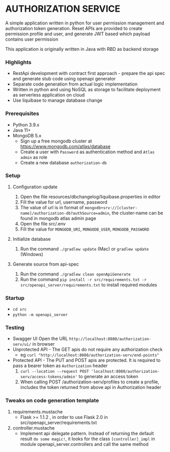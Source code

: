 # AUTHORIZATION SERVICE

A simple application written in python for user permission management and authorization token generation.  Reset APIs are provided to create permission profile and user, and generate JWT based which payload contains user permission

This application is originally written in Java with RBD as backend storage

### HIghlights
- RestApi development with contract first approach - prepare the api spec and generate stub code using openapi generator
- Separate code generation from actual logic implementation
- Written in python and using NoSQL as storage to facilitate deployment as serverless application on cloud 
- Use liquibase to manage database change

### Prerequisites
- Python 3.9.x
- Java 11+
- MongoDB 5.x
    - Sign up a free mongodb cluster at https://www.mongodb.com/atlas/database
    - Create a user with `Password` as authentication method and `Atlas admin` as role
    - Create a new database `authorization-db`

### Setup
1. Configuration update
    1. Open the file resources/dbchangelog/liquibase.properties in editor
    2. Fill the value for url, username, password
    3. The value of url is in format of `mongodb+srv://[cluster-name]/authorization-db?authSource=admin`, the cluster-name can be found in mongodb atlas admin page
    4. Open the file src/.env
    5. Fill the value for `MONGODB_URI`, `MONGODB_USER`, `MONGODB_PASSWORD`

2. Initialize database
    1. Run the command `./gradlew update` (Mac) or `gradlew update` (Windows)

3. Generate source from api-spec
    1. Run the command `./gradlew clean openApiGenerate`
    2. Run the command `pip install -r src/requirements.txt -r src/openapi_server/requirements.txt` to install required modules

### Startup
- `cd src`
- `python -m openapi_server`

### Testing
- Swagger UI
Open the URL `http://localhost:8080/authorization-serv/ui/` in browser
- Unprotected API - The GET apis do not require any authorization check
    - eg `curl "http://localhost:8080/authorization-serv/end-points"`
- Protected API - The PUT and POST apis are protected.  It is required to pass a bearer token as `Authorization` header 
    1. `curl --location --request POST 'localhost:8080/authorization-serv/access-tokens/admin'` to generate an access token
    2. When calling POST /authorization-serv/profiles to create a profile, includes the token returned from above api in Authorization header
 
### Tweaks on code generation template
1. requirements.mustache
    - Flask >= 1.1.2 , in order to use Flask 2.0 in src/openapi_server/requirements.txt
2. controller.mustache
    - Implement api delegate pattern.  Instead of returning the default result `do some magic!`, it looks for the class `[controller]_impl` in module openapi_server.controllers and call the same method
